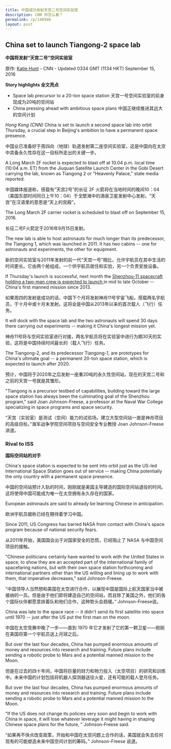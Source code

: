 ```yaml
---
title: 中国成功发射天宫二号空间实验室
description: CNN 你怎么看？
permalink: /p/140946
layout: post
---
```


## China set to launch Tiangong-2 space lab

**中国将发射“天宫二号”空间实验室**

原作: [Katie Hunt](http://edition.cnn.com/profiles/katie-hunt) - CNN - Updated 0334 GMT (1134 HKT) September 15, 2016

**Story highlights 全文亮点**

- Space lab precursor to a 20-ton space station 天宫一号空间实验室的前身现成为20吨的空间站
- China pressing ahead with ambitious space plans 中国正继续推进其远大的空间计划

_Hong Kong (CNN)_ China is set to launch a second space lab into orbit Thursday, a crucial step in Beijing's ambition to have a permanent space presence.

中国业已准备好于周四向（地球）轨道发射第二座空间实验室，这是中国向在太空中具备永久性存在这一目标所走出的关键一步。

A Long March 2F rocket is expected to blast off at 10.04 p.m. local time (10:04 a.m. ET) from the Jiuquan Satellite Launch Center in the Gobi Desert carrying the lab, known as Tiangong 2 or "Heavenly Palace," state media reported.

中国媒体报道称，搭载有“天宫2号”的长征 2F 火箭将在当地时间的晚间10：04（美国东部时间同日上午10：04）于戈壁滩中的酒泉卫星发射中心发射。“天宫”在汉语里的意思是“天上的宫殿”。

The Long March 2F carrier rocket is scheduled to blast off on September 15, 2016.

长征二号F火箭定于2016年9月15日发射。

The new lab is able to host astronauts for much longer than its predecessor, the Tiangong 1, which was launched in 2011. It has two cabins -- one for astronauts and experiments, the other for equipment.

新的空间实验室与2011年发射的前一代“天宫一号”相比，允许宇航员在其中生活的时间更长。它由两个舱组成，一个供宇航员居住和实验，另一个负责安放设备。

If Thursday's launch is successful, next month the [Shenzhou-11 spacecraft holding a two-man crew is expected to launch ](http://cnn.com/2016/02/28/asia/china-space-lab/)in mid to late October -- China's first manned mission since 2013.

如果周四的发射是成功的话，中国下个月将发射神舟11号宇宙飞船，搭载两名宇航员，于十月中或十月末发射。这将会是中国从2013年以来的首次载人（飞行）任务。

It will dock with the space lab and the two astronauts will spend 30 days there carrying out experiments -- making it China's longest mission yet.

神舟11号将与空间实验室进行对接，两名宇航员将在实验室中进行为期30天的实验，这将是中国持续时间最长的（载人飞行）任务。

The Tiangong-2, and its predecessor Tiangong-1, are prototypes for China's ultimate goal -- a permanent 20-ton space station, which is expected to launch after 2020.

预计，中国将于2020年之后发射一座重20吨的永久性空间站，现在的天宫二号和之前的天宫一号就是其雏形。

"Tiangong is a precursor testbed of capabilities, building toward the large space station has always been the culminating goal of the Shenzhou program," said Joan Johnson-Freese, a professor at the Naval War College specializing in space programs and space security.

“天宫（实验室）是测试（空间）能力的试验场。建立大型空间站一直是神舟项目的高级目标。”海军战争学院空间项目与空间安全专业教授 Joan Johnson-Freese 讲道。

### Rival to ISS

**国际空间站的对手**

China's space station is expected to be sent into orbit just as the US-led International Space Station goes out of service -- making China potentially the only country with a permanent space presence.

中国的空间站预计入轨的时间，刚刚就是美国主导建造的国际空间站退役的时间。这将使得中国可能成为唯一在太空拥有永久存在的国家。

European astronauts are said to already be learning Chinese in anticipation.

欧洲宇航员据称已经在期待着学习中国。

Since 2011, US Congress has barred NASA from contact with China's space program because of national security fears.

从2011年开始，美国国会出于对国家安全的恐慌，已经阻止了 NASA 与中国空间项目的接触。

"Chinese politicians certainly have wanted to work with the United States in space, to show they are an accepted part of the international family of spacefaring nations, but with their own space station forthcoming and international partners other than the US willing and lining up to work with them, that imperative decreases," said Johnson-Freese.

“中国领导人当然想和美国在太空进行合作，以展现中国是国际上航天国家当中被接纳的一员。但是由于他们即将建造自己的空间站，而且除了美国之外，他们的各个国际伙伴都愿意排着队和他们合作，这种势头会趋缓。” Johnson-Freese说。

China was late to the space race -- it didn't send its first satellite into space until 1970 -- just after the US put the first man on the moon.

中国在太空竞赛中晚了一步——直到 1970 年它才发射了它的第一颗卫星——刚刚在美国将第一个宇航员送上月球之后。

But over the last four decades, China has pumped enormous amounts of money and resources into research and training. Future plans include sending a robotic probe to Mars and a potential manned mission to the Moon.

但是在过去的四十年间，中国将巨量的财力和物力投入（太空项目）的研究和训练中。未来中国的计划包括将机器人探测器送往火星，还有可能的载人登月任务。

But over the last four decades, China has pumped enormous amounts of money and resources into research and training. Future plans include sending a robotic probe to Mars and a potential manned mission to the Moon.

"If the US does not change its policies very soon and begin to work with China in space, it will lose whatever leverage it might having in shaping Chinese space plans for the future, " Johnson-Freese said.

“如果再不快点改变政策，开始和中国在太空问题上合作的话，美国就会失去任何现有的可能塑造未来中国空间计划的筹码。” Johnson-Freese 说道。
